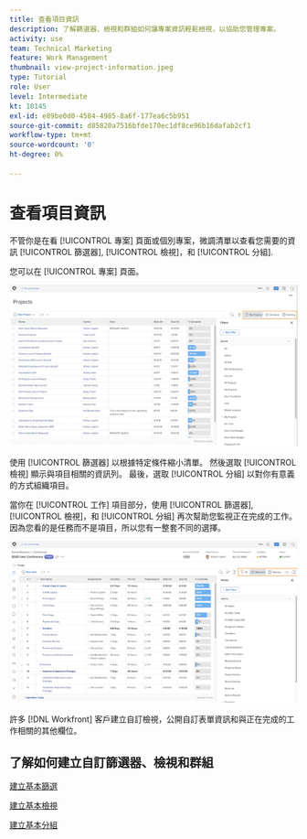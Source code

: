 ```yaml
---
title: 查看項目資訊
description: 了解篩選器、檢視和群組如何讓專案資訊輕鬆檢視，以協助您管理專案。
activity: use
team: Technical Marketing
feature: Work Management
thumbnail: view-project-information.jpeg
type: Tutorial
role: User
level: Intermediate
kt: 10145
exl-id: e89be0d0-4584-4985-8a6f-177ea6c5b951
source-git-commit: d85820a7516bfde170ec1df8ce96b16dafab2cf1
workflow-type: tm+mt
source-wordcount: '0'
ht-degree: 0%

---
```


# 查看項目資訊

不管你是在看 [!UICONTROL 專案] 頁面或個別專案，微調清單以查看您需要的資訊 [!UICONTROL 篩選器], [!UICONTROL 檢視]，和 [!UICONTROL 分組].

您可以在 [!UICONTROL 專案] 頁面。

![具有顯示](assets/planner-fund-project-page-fvg-copy.png)

使用 [!UICONTROL 篩選器] 以根據特定條件縮小清單。 然後選取 [!UICONTROL 檢視] 顯示與項目相關的資訊列。 最後，選取 [!UICONTROL 分組] 以對你有意義的方式組織項目。

當你在 [!UICONTROL 工作] 項目部分，使用 [!UICONTROL 篩選器], [!UICONTROL 檢視]，和 [!UICONTROL 分組] 再次幫助您監視正在完成的工作。 因為您看的是任務而不是項目，所以您有一整套不同的選擇。

![顯示視圖的項目任務清單](assets/planner-fund-task-list-fvg.png)

許多 [!DNL Workfront] 客戶建立自訂檢視，公開自訂表單資訊和與正在完成的工作相關的其他欄位。

## 了解如何建立自訂篩選器、檢視和群組

[建立基本篩選](https://experienceleague.adobe.com/docs/workfront-learn/tutorials-workfront/reporting/basic-reporting/create-a-basic-filter.html?lang=en)

[建立基本檢視](https://experienceleague.adobe.com/docs/workfront-learn/tutorials-workfront/reporting/basic-reporting/create-a-basic-view.html?lang=en)

[建立基本分組](https://experienceleague.adobe.com/docs/workfront-learn/tutorials-workfront/reporting/basic-reporting/create-a-basic-grouping.html?lang=en)
